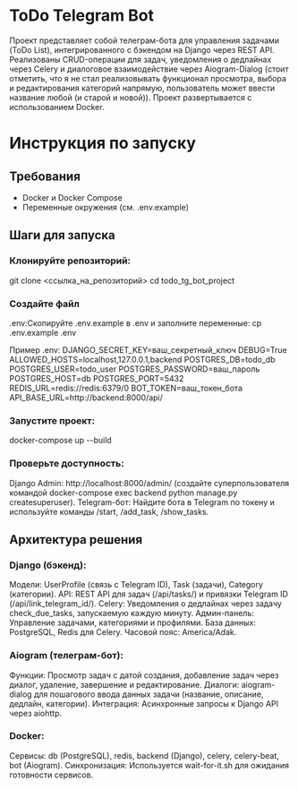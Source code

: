 # ToDo Telegram Bot
Проект представляет собой телеграм-бота для управления задачами (ToDo List), интегрированного с бэкендом на Django через REST API. Реализованы CRUD-операции для задач, уведомления о дедлайнах через Celery и диалоговое взаимодействие через Aiogram-Dialog (стоит отметить, что я не стал реализовывать функционал просмотра, выбора и редактирования категорий напрямую, пользователь может ввести название любой (и старой и новой)). Проект развертывается с использованием Docker.


# Инструкция по запуску

## Требования

- Docker и Docker Compose
- Переменные окружения (см. .env.example)

## Шаги для запуска

### Клонируйте репозиторий:
git clone <ссылка_на_репозиторий>
cd todo_tg_bot_project


### Создайте файл
.env:Скопируйте .env.example в .env и заполните переменные:
cp .env.example .env

Пример .env:
DJANGO_SECRET_KEY=ваш_секретный_ключ
DEBUG=True
ALLOWED_HOSTS=localhost,127.0.0.1,backend
POSTGRES_DB=todo_db
POSTGRES_USER=todo_user
POSTGRES_PASSWORD=ваш_пароль
POSTGRES_HOST=db
POSTGRES_PORT=5432
REDIS_URL=redis://redis:6379/0
BOT_TOKEN=ваш_токен_бота
API_BASE_URL=http://backend:8000/api/


### Запустите проект:
docker-compose up --build


### Проверьте доступность:

Django Admin: http://localhost:8000/admin/ (создайте суперпользователя командой docker-compose exec backend python manage.py createsuperuser).
Telegram-бот: Найдите бота в Telegram по токену и используйте команды /start, /add_task, /show_tasks.



## Архитектура решения

### Django (бэкенд):

Модели: UserProfile (связь с Telegram ID), Task (задачи), Category (категории).
API: REST API для задач (/api/tasks/) и привязки Telegram ID (/api/link_telegram_id/).
Celery: Уведомления о дедлайнах через задачу check_due_tasks, запускаемую каждую минуту.
Админ-панель: Управление задачами, категориями и профилями.
База данных: PostgreSQL, Redis для Celery.
Часовой пояс: America/Adak.


### Aiogram (телеграм-бот):

Функции: Просмотр задач с датой создания, добавление задач через диалог, удаление, завершение и редактирование.
Диалоги: aiogram-dialog для пошагового ввода данных задачи (название, описание, дедлайн, категории).
Интеграция: Асинхронные запросы к Django API через aiohttp.


### Docker:

Сервисы: db (PostgreSQL), redis, backend (Django), celery, celery-beat, bot (Aiogram).
Синхронизация: Используется wait-for-it.sh для ожидания готовности сервисов.


